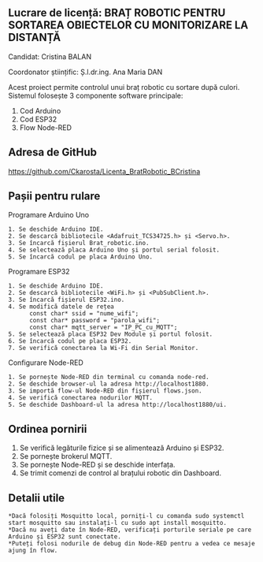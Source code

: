 Lucrare de licență: BRAȚ ROBOTIC PENTRU SORTAREA OBIECTELOR CU MONITORIZARE LA DISTANȚĂ
---------------------------

Candidat: Cristina BALAN

Coordonator științific: Ș.l.dr.ing. Ana Maria DAN


Acest proiect permite controlul unui braț robotic cu sortare după culori.
Sistemul folosește 3 componente software principale:
1. Cod Arduino
2. Cod ESP32
3. Flow Node-RED

Adresa de GitHub
-------------------------
https://github.com/Ckarosta/Licenta_BratRobotic_BCristina

Pașii pentru rulare
--------------------

Programare Arduino Uno

	1. Se deschide Arduino IDE.
	2. Se descarcă bibliotecile <Adafruit_TCS34725.h> și <Servo.h>.
	3. Se încarcă fișierul Brat_robotic.ino.
	4. Se selectează placa Arduino Uno și portul serial folosit.
	5. Se încarcă codul pe placa Arduino Uno.

Programare ESP32

	1. Se deschide Arduino IDE.
	2. Se descarcă bibliotecile <WiFi.h> și <PubSubClient.h>.
	3. Se încarcă fișierul ESP32.ino.
	4. Se modifică datele de rețea
	      const char* ssid = "nume_wifi";
	      const char* password = "parola_wifi";
	      const char* mqtt_server = "IP_PC_cu_MQTT";
	5. Se selectează placa ESP32 Dev Module și portul folosit.
 	6. Se încarcă codul pe placa ESP32.
	7. Se verifică conectarea la Wi-Fi din Serial Monitor.

Configurare Node-RED

	1. Se pornește Node-RED din terminal cu comanda node-red.
	2. Se deschide browser-ul la adresa http://localhost1880.
	3. Se importă flow-ul Node-RED din fișierul flows.json.
	4. Se verifică conectarea nodurilor MQTT.
	5. Se deschide Dashboard-ul la adresa http://localhost1880/ui.

Ordinea pornirii
--------------------
1. Se verifică legăturile fizice și se alimentează Arduino și ESP32.
2. Se pornește brokerul MQTT.
3. Se pornește Node-RED și se deschide interfața.
4. Se trimit comenzi de control al brațului robotic din Dashboard.
   
Detalii utile
-------------------
	*Dacă folosiți Mosquitto local, porniți-l cu comanda sudo systemctl start mosquitto sau instalați-l cu sudo apt install mosquitto.
 	*Dacă nu aveți date în Node-RED, verificați porturile seriale pe care Arduino și ESP32 sunt conectate.
	*Puteți folosi nodurile de debug din Node-RED pentru a vedea ce mesaje ajung în flow.

 
